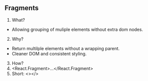 ## Fragments

1. What?
  - Allowing grouping of muliple elements without extra dom nodes.

2. Why?
  - Return multilple elements without a wrapping parent.
  - Cleaner DOM and consistent styling.

3. How?
  1. <React.Fragment>...</React.Fragment>
  2. Short: <></>




